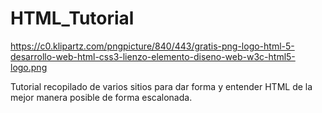 # HTML_Tutorial
https://c0.klipartz.com/pngpicture/840/443/gratis-png-logo-html-5-desarrollo-web-html-css3-lienzo-elemento-diseno-web-w3c-html5-logo.png

Tutorial recopilado de varios sitios para dar forma y entender HTML de la mejor manera posible de forma escalonada.


